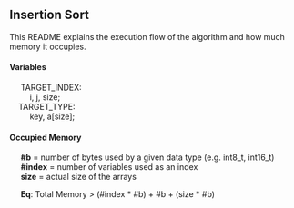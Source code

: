 ## Insertion Sort 
This README explains the execution flow of the algorithm and how much memory it occupies.

#### Variables
&nbsp;&nbsp;&nbsp;&nbsp; TARGET_INDEX:  
&nbsp;&nbsp;&nbsp;&nbsp;&nbsp;&nbsp;&nbsp;&nbsp; i, j, size;  
&nbsp;&nbsp;&nbsp;&nbsp;TARGET_TYPE:  
&nbsp;&nbsp;&nbsp;&nbsp;&nbsp;&nbsp;&nbsp;&nbsp; key, a[size];

#### Occupied Memory
&nbsp;&nbsp;&nbsp;&nbsp; **#b** = number of bytes used by a given data type (e.g. int8_t, int16_t)  
&nbsp;&nbsp;&nbsp;&nbsp; **#index** = number of variables used as an index  
&nbsp;&nbsp;&nbsp;&nbsp; **size** = actual size of the arrays  

&nbsp;&nbsp;&nbsp;&nbsp; **Eq**: Total Memory > (#index * #b) + #b + (size * #b)
